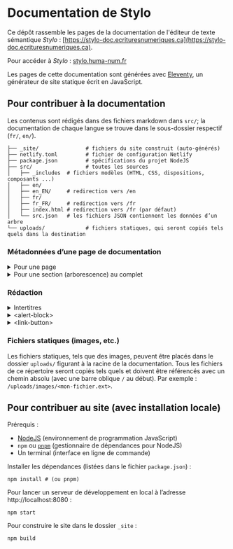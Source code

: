 # Documentation de Stylo

Ce dépôt rassemble les pages de la documentation de l'éditeur de texte sémantique _Stylo_ : [https://stylo-doc.ecrituresnumeriques.ca](https://stylo-doc.ecrituresnumeriques.ca).

Pour accéder à _Stylo_ : [stylo.huma-num.fr](https://stylo.huma-num.fr)

Les pages de cette documentation sont générées avec [Eleventy](https://www.11ty.dev/), un générateur de site statique écrit en JavaScript.

## Pour contribuer à la documentation

Les contenus sont rédigés dans des fichiers markdown dans `src/`;
la documentation de chaque langue se trouve dans le sous-dossier respectif (`fr/`, `en/`).

```
├── _site/               # fichiers du site construit (auto-générés)
├── netlify.toml         # fichier de configuration Netlify
├── package.json         # spécifications du projet NodeJS
├── src/                 # toutes les sources
│   ├── _includes  # fichiers modèles (HTML, CSS, dispositions, composants ...)
│   ├── en/
│   ├── en_EN/     # redirection vers /en
│   ├── fr/
│   ├── fr_FR/     # redirection vers /fr
│   ├── index.html # redirection vers /fr (par défaut)
│   └── src.json   # les fichiers JSON contiennent les données d’un arbre
└── uploads/             # fichiers statiques, qui seront copiés tels quels dans la destination
```

### Métadonnées d’une page de documentation 

<details>
<summary>Pour une page</summary>

- `title` : le titre doit figurer dans les métadonnées (préambule `front-matter`)
- `date` : on voudra généralement afficher la date de dernière modification. Avec Eleventy, qui est en mesure de récupérer la date du dernier commit du fichier (ou de lire sa date de création), il s’agit d’utiliser la valeur `"Last Modified"`. Il est aussi possible d’insérer une date fixe manuellement, ex. `2023-05-01`.
- `isHome` : s’il s’agit de la page d’accueil, on ajoutera la propriété `isHome` avec la valeur booléenne `true`.
- `useSideMenu` : pour masquer la barre latérale sur la page, on peut insérer la valeur booléenne `false`.

Exemple :
```yaml
---
title: "Titre de la page"
date: Last Modified
---
```
</details>

<details>
<summary>Pour une section (arborescence) au complet</summary>

Les métadonnées peuvent alors être définies à la racine du répertoire, dans un fichier JSON du même nom. Par exemple, pour définir une métadonnée par défaut pour tous les fichiers dans le dossier `src/`, on y créera un fichier `src.json`.

- `siteTitle`&nbsp;: titre principal
- `lang`&nbsp;: langue par défaut
- `description`&nbsp;: description sommaire pour les moteurs de recherche
- `rights`&nbsp;: droits et licence des contenus
- `sectionTitle`&nbsp;: titre principal (court!)
- `menu`&nbsp;: représentation en JSON des éléments qui apparaîtront dans le menu latéral (pour voir un exemple, regarder la source)

```json
{
  "layout": "docs",
  "useSideMenu": true,
  "version": "3.0.0",
  
  "siteTitle": "Titre principal",
  "lang": "fr|en|...",
  "description": "",
  "rights": "Certains droits réservés...",
  
  "sectionTitle": "Docs v3",

  "menu": [
    {
      "label": "Projet",
      "children": [
        {
          "label": "À propos",
          "url": "/fr/about"
        }
      ]
    }
  ]
}
```
</details>

### Rédaction

<details>
<summary>Intertitres</summary>

Bien séparer les sections du contenu avec des intertitres, en commençant par des intertitres de niveau 2 (`##` en markdown), puis de niveau 3 (`###`), etc.. Le titre de niveau 1 est réservé au titre du document, généré à partir de la métadonnée `title`.
</details>

<details>
<summary>&lt;alert-block&gt;</summary>

Ce bloc permet d’afficher graphiquement un message important, selon les besoins. Plusieurs `type`s sont possibles&nbsp;:

- (vide, par défaut)
- `neutral`
- `success`
- `warning`
- `danger`

```html
<alert-block>

  **Contenu** (avec style par défaut)

</alert-block>
```

```html
<alert-block
  type="success"
  heading="Hourra!"
>

  Vous avez réussi! <a href="/">Retourner à l’accueil</a>.

</alert-block>;
```
</details>


<details>
<summary>&lt;link-button&gt;</summary>

Il est possible d’utiliser un style « bouton » pour donner une affordance particulière aux ancres (hyperliens).

Trois tailles sont disponibles&nbsp;:
 
- normal (vide, par défaut)
- `small`
- `large`

Quelques couleurs sont disponibles&nbsp;:

- (vide, par défaut)
- `hyperlink`
- `danger`

```html
<link-button href="/mon-url">Mon lien</link-button>
```

```html
<link-button href="/mon-url" size="small" color="hyperlink">Mon petit lien</link-button>
```
</details>


### Fichiers statiques (images, etc.)

Les fichiers statiques, tels que des images, peuvent être placés dans le dossier `uploads/` figurant à la racine de la documentation. Tous les fichiers de ce répertoire seront copiés tels quels et doivent être référencés avec un chemin absolu (avec une barre oblique `/` au début). Par exemple&nbsp;: `/uploads/images/<mon-fichier.ext>`.

## Pour contribuer au site (avec installation locale)

Prérequis :

* [NodeJS](https://nodejs.org/fr) (environnement de programmation JavaScript)
* `npm` ou [`pnpm`](https://pnpm.io/) (gestionnaire de dépendances pour NodeJS)
* Un terminal (interface en ligne de commande)

Installer les dépendances (listées dans le fichier `package.json`) :

```shell
npm install # (ou pnpm)
```

Pour lancer un serveur de développement en local à l’adresse http://localhost:8080 :

```shell
npm start
```

Pour construire le site dans le dossier `_site` :

```shell
npm build
```
